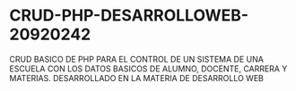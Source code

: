 # CRUD-PHP-DESARROLLOWEB-20920242
CRUD BASICO DE PHP PARA EL CONTROL DE UN SISTEMA DE UNA ESCUELA CON LOS DATOS BASICOS DE ALUMNO, DOCENTE, CARRERA Y MATERIAS.
DESARROLLADO EN LA MATERIA DE DESARROLLO WEB
